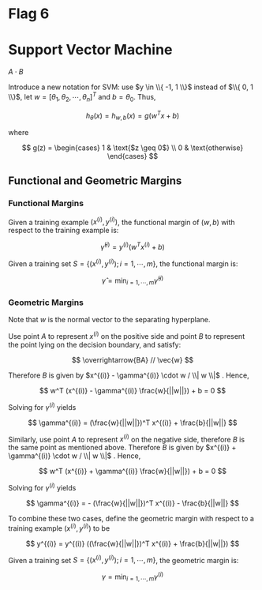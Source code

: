 # Flag 6
# Support Vector Machine
$A \cdot B$

Introduce a new notation for SVM: use $y \in \\{ -1, 1 \\}$ instead of $\\{ 0, 1 \\}$, let $w = [\theta_1, \theta_2, \cdots, \theta_n]^T$ and $b = \theta_0$. Thus,

$$
h_{\theta}(x) = h_{w,b}(x) = g(w^T x + b)
$$

where

$$
g(z) = 
\begin{cases}
1 & \text{$z \geq 0$} \\
0 & \text{otherwise}
\end{cases}
$$

## Functional and Geometric Margins
### Functional Margins
Given a training example $(x^{(i)} , y^{(i)})$, the functional margin of $(w,b)$ with respect to the training example is:

$$
\hat \gamma ^{(i)} = y^{(i)} (w^T x ^{(i)} + b)
$$

Given a training set $S = \{ (x^{(i)} , y^{(i)}); i = 1, \cdots, m \}$, the functional margin is:

$$
\hat \gamma = \min_{i = 1, \cdots, m} \hat \gamma ^ {(i)}
$$

### Geometric Margins
Note that $w$ is the normal vector to the separating hyperplane. 

Use point $A$ to represent $x^{(i)}$ on the positive side and point $B$ to represent the point lying on the decision boundary, and satisfy:

$$
\overrightarrow{BA} // \vec{w}
$$

Therefore $B$ is given by $x^{(i)} - \gamma^{(i)} \cdot w / \\| w \\|$ . Hence,

$$
w^T (x^{(i)} - \gamma^{(i)} \frac{w}{||w||}) + b = 0
$$

Solving for $\gamma^{(i)}$ yields

$$
\gamma^{(i)} = (\frac{w}{||w||})^T x^{(i)} + \frac{b}{||w||}
$$

Similarly, use point $A$ to represent $x^{(i)}$ on the negative side, therefore $B$ is the same point as mentioned above. Therefore $B$ is given by $x^{(i)} + \gamma^{(i)} \cdot w / \\| w \\|$ . Hence,

$$
w^T (x^{(i)} + \gamma^{(i)} \frac{w}{||w||}) + b = 0
$$

Solving for $\gamma^{(i)}$ yields

$$
\gamma^{(i)} = - (\frac{w}{||w||})^T x^{(i)} - \frac{b}{||w||}
$$

To combine these two cases, define the geometric margin with respect to a training example $(x^{(i)} , y^{(i)})$ to be

$$
y^{(i)} = y^{(i)} ((\frac{w}{||w||})^T x^{(i)} + \frac{b}{||w||})
$$

Given a training set $S = \{ (x^{(i)} , y^{(i)}); i = 1, \cdots, m \}$, the geometric margin is:

$$
\gamma = \min_{i = 1, \cdots, m} \gamma ^ {(i)}
$$
